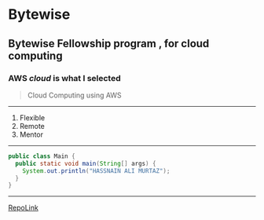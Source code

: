 # Bytewise
## Bytewise Fellowship program , for cloud computing 
### **AWS** *cloud* is what I selected 
> Cloud Computing using AWS
---
1. Flexible
2. Remote
3. Mentor
---
```java 
public class Main {
  public static void main(String[] args) {
    System.out.println("HASSNAIN ALI MURTAZ");
  }
}
```

---
[RepoLink](https://www.example.com)
